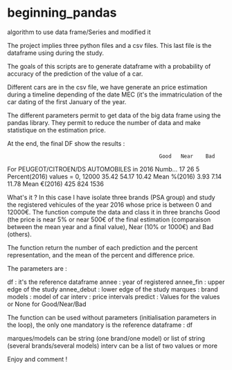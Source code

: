 # beginning_pandas
algorithm to use data frame/Series and modified it 

The project implies three python files and a csv files. This last file is the dataframe using during the study. 

The goals of this scripts are to generate dataframe with a probability of accuracy of the prediction of the value of a car. 

Different cars are in the csv file, we have generate an price estimation during a timeline depending of the date MEC (it's the immatriculation of the car dating of the first January of the year. 

The different parameters permit to get data of the big data frame using the pandas library. They permit to reduce the number of data and make statistique on the estimation price. 

At the end, the final DF show the results : 

                                                     Good   Near    Bad
For PEUGEOT/CITROEN/DS AUTOMOBILES in 2016 Numb...     17     26      5
Percent(2016) values = 0, 12000                     35.42  54.17  10.42
Mean %(2016)                                         3.93   7.14  11.78
Mean €(2016)                                          425    824   1536


What's it ? In this case I have isolate three brands (PSA group) and study the registered vehicules of the year 2016 whose price is between 0 and 12000€. The function compute the data and class it in three branchs Good (the price is near 5% or near 500€ of the final estimation (comparaison between the mean year and a final value), Near (10% or 1000€) and Bad (others). 

The function return the number of each prediction and the percent representation, and the mean of the percent and difference price. 

The parameters are : 

df          : it's the reference dataframe 
annee       : year of registered 
annee_fin   : upper edge of the study 
annee_debut : lower edge of the study 
marques     : brand 
models      : model of car
interv      : price intervals
predict     : Values for the values or None for Good/Near/Bad

The function can be used without parameters (initialisation parameters in the loop), the only one mandatory is the reference dataframe : df 

marques/models  can be string (one brand/one model) or list of string (several brands/several models)
interv          can be a list of two values or more 



Enjoy and comment ! 
